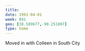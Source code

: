 ```yaml
---
title:
date: 1991-04-01
week: 891
geo: [38.589677,-90.251807]
type: home
---
```


Moved in with Colleen in South City

